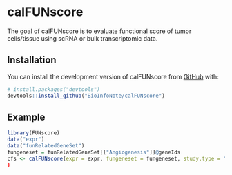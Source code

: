 
# calFUNscore

The goal of calFUNscore is to evaluate functional score of tumor cells/tissue using scRNA or bulk transcriptomic data.

## Installation

You can install the development version of calFUNscore from [GitHub](https://github.com/) with:

``` r
# install.packages("devtools")
devtools::install_github("BioInfoNote/calFUNscore")
```

## Example 

``` r
library(FUNscore)
data("expr")
data("funRelatedGeneSet")
fungeneset = funRelatedGeneSet[["Angiogenesis"]]@geneIds
cfs <- calFUNscore(expr = expr, fungeneset = fungeneset, study.type = "bulk_RNAseq")
}

```
